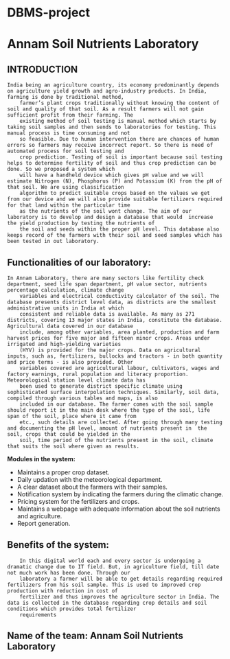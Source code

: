 # DBMS-project

# Annam Soil Nutrients Laboratory
## INTRODUCTION
	India being an agriculture country, its economy predominantly depends on agriculture yield growth and agro-industry products. In India, farming is done by traditional method, 
        farmer’s plant crops traditionally without knowing the content of soil and quality of that soil. As a result farmers will not gain sufficient profit from their farming. The 
        existing method of soil testing is manual method which starts by taking soil samples and then sends to laboratories for testing. This manual process is time consuming and not 
        so feasible. Due to human intervention there are chances of human errors so farmers may receive incorrect report. So there is need of automated process for soil testing and 
        crop prediction. Testing of soil is important because soil testing helps to determine fertility of soil and thus crop prediction can be done. So we proposed a system which 
        will have a handheld device which gives pH value and we will estimate Nitrogen (N), Phosphorus (P) and Potassium (K) from the pH of that soil. We are using classification 
        algorithm to predict suitable crops based on the values we get from our device and we will also provide suitable fertilizers required for that land within the particular time 
        as the nutrients of the soil wont change. The aim of our laboratory is to develop and design a database that would  increase the yield production by testing the nutrients of 
        the soil and seeds within the proper pH level. This database also keeps record of the farmers with their soil and seed samples which has been tested in out laboratory.
## Functionalities of our laboratory:
	In Annam Laboratory, there are many sectors like fertility check department, seed life span department, pH value sector, nutrients percentage calculation, climate change 
        variables and electrical conductivity calculator of the soil. The database presents district level data, as districts are the smallest administrative units in India at which 
        consistent and reliable data is available. As many as 271 districts, covering 13 major states in India, constitute the database. Agricultural data covered in our database 
        include, among other variables, area planted, production and farm harvest prices for five major and fifteen minor crops. Areas under irrigated and high-yielding varieties 
        (HYV) is provided for the major crops. Data on agricultural inputs, such as, fertilizers, bullocks and tractors - in both quantity and price terms - is also provided. Other 
        variables covered are agricultural labour, cultivators, wages and factory earnings, rural population and literacy proportion. Meteorological station level climate data has 
        been used to generate district specific climate using sophisticated surface interpolation techniques. Similarly, soil data, compiled through various tables and maps, is also 
        included in our database. The farmer comes with the soil sample should report it in the main desk where the type of the soil, life span of the soil, place where it came from 
        etc., such details are collected. After going through many testing and documenting the pH level, amount of nutrients present in  the soil, crops that could be yielded in the 
        soil, time period of the nutrients present in the soil, climate that suits the soil where given as results.
  
**Modules in the system:**

- Maintains a proper crop dataset.
- Daily updation with the meteorological department.
- A clear dataset about the farmers with their samples.
- Notification system by indicating the farmers during the climatic change.
- Pricing system for the fertilizers and crops.
- Maintains a webpage with adequate information about the soil nutrients and agriculture.
- Report generation.

## Benefits of the system:
	
        In this digital world each and every sector is undergoing a dramatic change due to IT field. But, in agriculture field, till date not much work has been done. Through our 
        laboratory a farmer will be able to get details regarding required fertilizers from his soil sample. This is used to improved crop production with reduction in cost of 
        fertilizer and thus improves the agriculture sector in India. The data is collected in the database regarding crop details and soil conditions which provides total fertilizer 
        requirements
  
## Name of the team: Annam Soil Nutrients Laboratory



			
			
			
			



	
